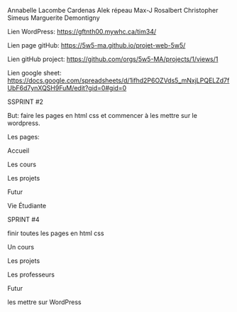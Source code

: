 Annabelle Lacombe Cardenas
Alek répeau
Max-J Rosalbert
Christopher Simeus
Marguerite Demontigny

Lien WordPress:
https://gftnth00.mywhc.ca/tim34/

Lien page gitHub:
https://5w5-ma.github.io/projet-web-5w5/

Lien gitHub project:
https://github.com/orgs/5w5-MA/projects/1/views/1

Lien google sheet:
https://docs.google.com/spreadsheets/d/1ifhd2P6OZVds5_mNxjLPQELZd7fUbF6d7ynXQSH9FuM/edit?gid=0#gid=0

SSPRINT #2

But: faire les pages en html css et commencer à les mettre sur le wordpress.

Les pages:

  Accueil
  
  Les cours
  
  Les projets
  
  Futur
  
  Vie Étudiante


SPRINT #4


finir toutes les pages en html css

Un cours

Les projets

Les professeurs

Futur


les mettre sur WordPress



  

  
  
